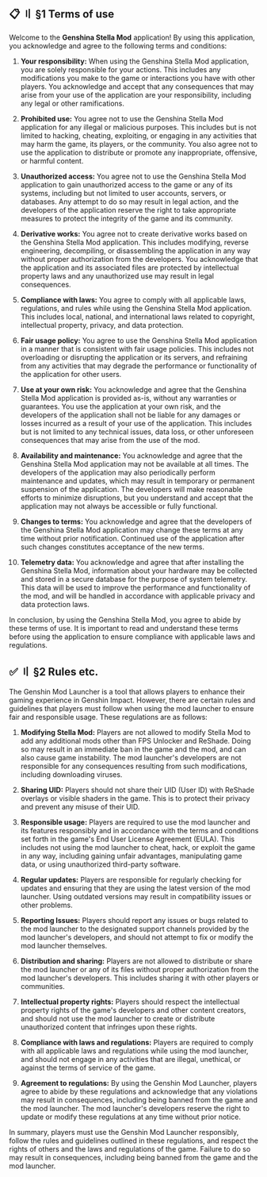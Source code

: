 <!-- [[> SEO
###### Number: 1.6

###### Title: Terms of Use - Stella Mod Documentation
###### Description: Learn about the terms of use and rules for the Genshin Stella Mod, a powerful application designed to enhance your Genshin Impact experience. By using this application, you accept responsibility for your actions, including any modifications you make to the game or interactions with other players. Prohibited uses, unauthorized access attempts, and derivative works are strictly forbidden. Comply with all applicable laws and respect fair usage policies to ensure a positive gaming experience for all. The Genshin Stella Mod application is provided as-is, and users are encouraged to read the Terms of Service thoroughly before usage
###### Tags: genshin stella mod terms of service, responsible usage rules, prohibited activities, unauthorized access, fair usage policy, intellectual property rights, compliance with laws, Genshin Impact enhancements, FPS unlocker, ReShade integration, gaming community support
###### Canonical: /genshin-impact-reshade/docs?page=terms-of-use
]]> -->

## 📋 〢 §1 Terms of use <!-- {#tos} -->
Welcome to the **Genshina Stella Mod** application! By using this application, you acknowledge and agree to the following terms and conditions:

1. **Your responsibility:**  When using the Genshina Stella Mod application, you are solely responsible for your actions. This includes any modifications you make to the game or interactions you have with other players. You acknowledge and accept that any consequences that may arise from your use of the application are your responsibility, including any legal or other ramifications.

2. **Prohibited use:** You agree not to use the Genshina Stella Mod application for any illegal or malicious purposes. This includes but is not limited to hacking, cheating, exploiting, or engaging in any activities that may harm the game, its players, or the community. You also agree not to use the application to distribute or promote any inappropriate, offensive, or harmful content.

3. **Unauthorized access:** You agree not to use the Genshina Stella Mod application to gain unauthorized access to the game or any of its systems, including but not limited to user accounts, servers, or databases. Any attempt to do so may result in legal action, and the developers of the application reserve the right to take appropriate measures to protect the integrity of the game and its community.

4. **Derivative works:** You agree not to create derivative works based on the Genshina Stella Mod application. This includes modifying, reverse engineering, decompiling, or disassembling the application in any way without proper authorization from the developers. You acknowledge that the application and its associated files are protected by intellectual property laws and any unauthorized use may result in legal consequences.

5. **Compliance with laws:** You agree to comply with all applicable laws, regulations, and rules while using the Genshina Stella Mod application. This includes local, national, and international laws related to copyright, intellectual property, privacy, and data protection.

6. **Fair usage policy:** You agree to use the Genshina Stella Mod application in a manner that is consistent with fair usage policies. This includes not overloading or disrupting the application or its servers, and refraining from any activities that may degrade the performance or functionality of the application for other users.

7. **Use at your own risk:** You acknowledge and agree that the Genshina Stella Mod application is provided as-is, without any warranties or guarantees. You use the application at your own risk, and the developers of the application shall not be liable for any damages or losses incurred as a result of your use of the application. This includes but is not limited to any technical issues, data loss, or other unforeseen consequences that may arise from the use of the mod.

8. **Availability and maintenance:** You acknowledge and agree that the Genshina Stella Mod application may not be available at all times. The developers of the application may also periodically perform maintenance and updates, which may result in temporary or permanent suspension of the application. The developers will make reasonable efforts to minimize disruptions, but you understand and accept that the application may not always be accessible or fully functional.

9. **Changes to terms:** You acknowledge and agree that the developers of the Genshina Stella Mod application may change these terms at any time without prior notification. Continued use of the application after such changes constitutes acceptance of the new terms.

10. **Telemetry data:** You acknowledge and agree that after installing the Genshina Stella Mod, information about your hardware may be collected and stored in a secure database for the purpose of system telemetry. This data will be used to improve the performance and functionality of the mod, and will be handled in accordance with applicable privacy and data protection laws.

In conclusion, by using the Genshina Stella Mod, you agree to abide by these terms of use. It is important to read and understand these terms before using the application to ensure compliance with applicable laws and regulations.


## ✅ 〢 §2 Rules etc. <!-- {#rules} -->
The Genshin Mod Launcher is a tool that allows players to enhance their gaming experience in Genshin Impact. However, there are certain rules and guidelines that players must follow when using the mod launcher to ensure fair and responsible usage. These regulations are as follows:

1. **Modifying Stella Mod:** Players are not allowed to modify Stella Mod to add any additional mods other than FPS Unlocker and ReShade. Doing so may result in an immediate ban in the game and the mod, and can also cause game instability. The mod launcher's developers are not responsible for any consequences resulting from such modifications, including downloading viruses.

2. **Sharing UID:** Players should not share their UID (User ID) with ReShade overlays or visible shaders in the game. This is to protect their privacy and prevent any misuse of their UID.

3. **Responsible usage:** Players are required to use the mod launcher and its features responsibly and in accordance with the terms and conditions set forth in the game's End User License Agreement (EULA). This includes not using the mod launcher to cheat, hack, or exploit the game in any way, including gaining unfair advantages, manipulating game data, or using unauthorized third-party software.

4. **Regular updates:** Players are responsible for regularly checking for updates and ensuring that they are using the latest version of the mod launcher. Using outdated versions may result in compatibility issues or other problems.

5. **Reporting Issues:** Players should report any issues or bugs related to the mod launcher to the designated support channels provided by the mod launcher's developers, and should not attempt to fix or modify the mod launcher themselves.

6. **Distribution and sharing:** Players are not allowed to distribute or share the mod launcher or any of its files without proper authorization from the mod launcher's developers. This includes sharing it with other players or communities.

7. **Intellectual property rights:** Players should respect the intellectual property rights of the game's developers and other content creators, and should not use the mod launcher to create or distribute unauthorized content that infringes upon these rights.

8. **Compliance with laws and regulations:** Players are required to comply with all applicable laws and regulations while using the mod launcher, and should not engage in any activities that are illegal, unethical, or against the terms of service of the game.

9. **Agreement to regulations:** By using the Genshin Mod Launcher, players agree to abide by these regulations and acknowledge that any violations may result in consequences, including being banned from the game and the mod launcher. The mod launcher's developers reserve the right to update or modify these regulations at any time without prior notice.

In summary, players must use the Genshin Mod Launcher responsibly, follow the rules and guidelines outlined in these regulations, and respect the rights of others and the laws and regulations of the game. Failure to do so may result in consequences, including being banned from the game and the mod launcher.